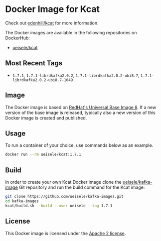 # Docker Image for Kcat

Check out [edenhill/kcat](https://github.com/edenhill/kcat) for more information.

The Docker images are available in the following repositories on DockerHub:

* [ueisele/kcat](https://hub.docker.com/repository/docker/ueisele/kcat)

## Most Recent Tags

* `1.7.1`, `1.7.1-librdkafka2.0.2`, `1.7.1-librdkafka2.0.2-ubi8.7`, `1.7.1-librdkafka2.0.2-ubi8.7-1049`

## Image

The Docker image is based on [RedHat's Universal Base Image 8](https://catalog.redhat.com/software/containers/ubi8/ubi-minimal/5c359a62bed8bd75a2c3fba8). If a new version of the base image is released, typically also a new version of this Docker image is created and published.

## Usage

To run a container of your choice, use commands below as an example.

```bash
docker run --rm ueisele/kcat:1.7.1
```

## Build

In order to create your own Kcat Docker image clone the [ueisele/kafka-image](https://github.com/ueisele/kafka-images) Git repository and run the build command for the Kcat image:

```bash
git clone https://github.com/ueisele/kafka-images.git
cd kafka-images
kcat/build.sh --build --user ueisele --tag 1.7.1
```
## License 

This Docker image is licensed under the [Apache 2 license](https://github.com/ueisele/kafka-images/blob/main/LICENSE).
